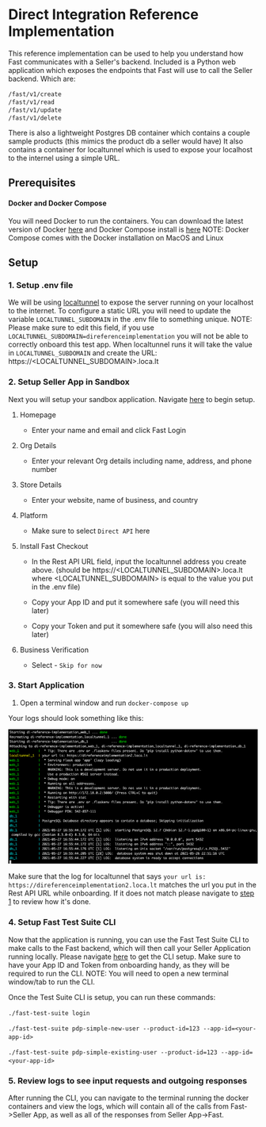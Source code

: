# Direct Integration Reference Implementation

This reference implementation can be used to help you understand how Fast communicates with a Seller's backend. 
Included is a Python web application which exposes the endpoints that Fast will use to call the Seller backend. Which are:
```
/fast/v1/create
/fast/v1/read
/fast/v1/update
/fast/v1/delete
```
There is also a lightweight Postgres DB container which contains a couple sample products (this mimics the product db a seller would have)
It also contains a container for localtunnel which is used to expose your localhost to the internel using a simple URL.

## Prerequisites

#### Docker and Docker Compose
You will need Docker to run the containers. You can download the latest version of Docker [here](https://www.docker.com/products/docker-desktop) and Docker Compose install is [here](https://docs.docker.com/compose/install/#:~:text=Docker%20Compose%20relies%20on%20Docker,part%20of%20those%20desktop%20installs.)
NOTE: Docker Compose comes with the Docker installation on MacOS and Linux

## Setup

### 1. Setup .env file
We will be using [localtunnel](https://theboroer.github.io/localtunnel-www/) to expose the server running on your localhost to the internet.
To configure a static URL you will need to update the variable `LOCALTUNNEL_SUBDOMAIN` in the .env file to something unique.
NOTE: Please make sure to edit this field, if you use `LOCALTUNNEL_SUBDOMAIN=direferenceimplementation` you will not be able to correctly onboard this test app.
When localtunnel runs it will take the value in `LOCALTUNNEL_SUBDOMAIN` and create the URL: https://<LOCALTUNNEL_SUBDOMAIN>.loca.lt

### 2. Setup Seller App in Sandbox
Next you will setup your sandbox application.
Navigate [here](https://sdash.sandbox.fast.co/) to begin setup.
1. Homepage
    
    - Enter your name and email and click Fast Login

2. Org Details
    
    - Enter your relevant Org details including name, address, and phone number

3. Store Details
    
    - Enter your website, name of business, and country

4. Platform
    
    - Make sure to select `Direct API` here

5. Install Fast Checkout
    
    - In the Rest API URL field, input the localtunnel address you create above. (should be https://<LOCALTUNNEL_SUBDOMAIN>.loca.lt where <LOCALTUNNEL_SUBDOMAIN> is equal to the value you put in the .env file)
    
    - Copy your App ID and put it somewhere safe (you will need this later)
    
    - Copy your Token and put it somewhere safe  (you will also need this later)
6. Business Verification
    
    - Select - `Skip for now`

### 3. Start Application

1. Open a terminal window and run `docker-compose up`

Your logs should look something like this:

![](docs/images/docker-compose-startup-logs.png)

Make sure that the log for localtunnel that says `your url is: https://direferenceimplementation2.loca.lt` matches the url you put in the Rest API URL while onboarding. 
If it does not match please navigate to [step 1](#1-setup-env-file) to review how it's done.

### 4. Setup Fast Test Suite CLI
Now that the application is running, you can use the Fast Test Suite CLI to make calls to the Fast backend, which will then call your Seller Application running locally.
Please navigate [here](https://github.com/fast-af/fast-test-suite-cli) to get the CLI setup. Make sure to have your App ID and Token from onboarding handy, as they will be required to run the CLI.
NOTE: You will need to open a new terminal window/tab to run the CLI.

Once the Test Suite CLI is setup, you can run these commands:

`./fast-test-suite login`

`./fast-test-suite pdp-simple-new-user --product-id=123 --app-id=<your-app-id>`

`./fast-test-suite pdp-simple-existing-user --product-id=123 --app-id=<your-app-id>`

### 5. Review logs to see input requests and outgoing responses
After running the CLI, you can navigate to the terminal running the docker containers and view the logs, which will contain all of the calls from Fast->Seller App, as well as all of the responses from Seller App->Fast.
